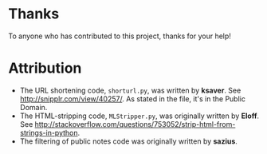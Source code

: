 Thanks
======

To anyone who has contributed to this project, thanks for your help!

Attribution
===========
* The URL shortening code, `shorturl.py`, was written by **ksaver**.  See <http://snipplr.com/view/40257/>.  As stated in the file, it's in the Public Domain.
* The HTML-stripping code, `MLStripper.py`, was originally written by **Eloff**.  See <http://stackoverflow.com/questions/753052/strip-html-from-strings-in-python>.
* The filtering of public notes code was originally written by **sazius**.
